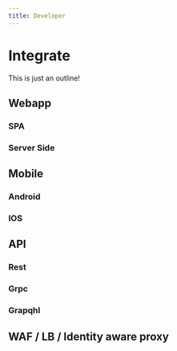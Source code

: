 ```yaml
---
title: Developer
---
```


# Integrate

This is just an outline!

## Webapp

### SPA

### Server Side

## Mobile

### Android

### IOS

## API

### Rest

### Grpc

### Grapqhl

## WAF / LB / Identity aware proxy
